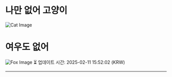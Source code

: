 
# 나만 없어 고양이

![Cat Image](https://cdn2.thecatapi.com/images/MTc2MjA2NA.gif)

# 여우도 없어
![Fox Image](https://randomfox.ca/images/41.jpg)
⏳ 업데이트 시간: 2025-02-11 15:52:02 (KRW)

---
